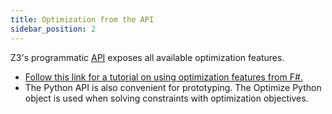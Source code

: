 ```yaml
---
title: Optimization from the API
sidebar_position: 2
---
```


Z3's programmatic [API](https://z3prover.github.io/api/html/) exposes all available optimization features.
- [Follow this link for a tutorial on using optimization features from F#.](http://lonelypad.blogspot.dk/2014/08/f-and-linear-programming-introduction.html)
- The Python API is also convenient for prototyping. The Optimize Python object is used when solving constraints with optimization objectives.


